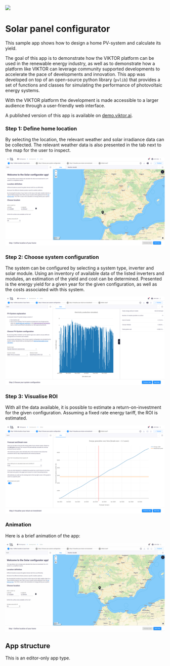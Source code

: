 ![](https://img.shields.io/badge/SDK-v13.0.0-blue) <Please check version is the same as specified in requirements.txt>

# Solar panel configurator

This sample app shows how to design a home PV-system and calculate its yield.

The goal of this app is to demonstrate how the VIKTOR platform can be used in the renewable energy industry, as well as
 to demonstrate how a platform like VIKTOR can leverage community supported developments to accelerate the pace of 
developments and innovation. This app was developed on top of an open-source python library (`pvlib`) that provides a 
set of functions and classes for simulating the performance of photovoltaic energy systems.

With the VIKTOR platform the development is made accessible to a larger audience through a user-friendly web 
interface.

A published version of this app is available on [demo.viktor.ai](https://demo.viktor.ai/workspaces/10/app/).

### Step 1: Define home location

By selecting the location, the relevant weather and solar irradiance data can be collected. The relevant 
weather data is also presented in the tab next to the map for the user to inspect.

![](resources/Step_1.png)

### Step 2: Choose system configuration

The system can be configured by selecting a system type, inverter and solar module. Using an inventory of 
available data of the listed inverters and modules, an estimation of the yield and cost can be determined.
Presented is the energy yield for a given year for the given configuration, as well as the costs associated 
with this system.

![](resources/Step_2.png)

### Step 3: Visualise ROI

With all the data available, it is possible to estimate a return-on-investment for the given configuration. 
Assuming a fixed rate energy tariff, the ROI is estimated.

![](resources/Step_3.png)

### Animation

Here is a brief animation of the app:

![](resources/steps.gif)

## App structure 
This is an editor-only app type.
